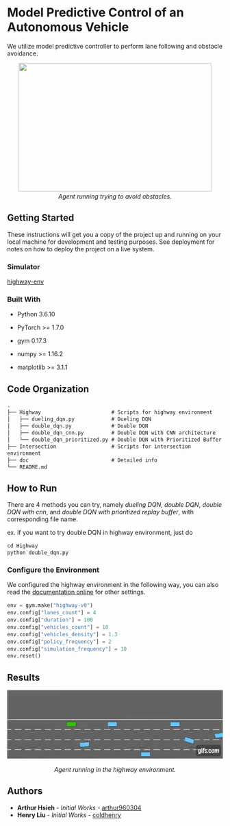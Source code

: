 # Model Predictive Control of an Autonomous Vehicle

We utilize model predictive controller to perform lane following and obstacle avoidance.

<p align="center">
  <img width="450" height="300" src="https://github.com/coldhenry/Model-Predictive-Control-of-Autonomous-Car/blob/main/Multi-Purpose-MPC-master/Test/simple-bicycle-example/mpc.gif"/><br/>
  <em>Agent running trying to avoid obstacles.</em>
</p>

## Getting Started

These instructions will get you a copy of the project up and running on your local machine for development and testing purposes. See deployment for notes on how to deploy the project on a live system.

### Simulator

[highway-env](https://github.com/eleurent/highway-env)

### Built With

* Python 3.6.10

* PyTorch >= 1.7.0

* gym 0.17.3

* numpy >= 1.16.2

* matplotlib >= 3.1.1

## Code Organization

```
.
├── Highway                       # Scripts for highway environment
│   ├── dueling_dqn.py            # Dueling DQN
│   ├── double_dqn.py             # Double DQN
│   ├── double_dqn_cnn.py         # Double DQN with CNN architecture
│   └── double_dqn_prioritized.py # Double DQN with Prioritized Buffer
├── Intersection                  # Scripts for intersection environment
├── doc                           # Detailed info
└── README.md
```

## How to Run

There are 4 methods you can try, namely *dueling DQN*, *double DQN*, *double DQN with cnn*, and *double DQN with prioritized replay buffer*, with corresponding file name.

ex. if you want to try double DQN in highway environment, just do
```
cd Highway
python double_dqn.py
```

### Configure the Environment

We configured the highway environment in the following way, you can also read the [documentation online](https://highway-env.readthedocs.io/en/latest/quickstart.html#configuring-an-environment) for other settings.

```python
env = gym.make("highway-v0")
env.config["lanes_count"] = 4
env.config["duration"] = 100
env.config["vehicles_count"] = 10
env.config["vehicles_density"] = 1.3
env.config["policy_frequency"] = 2
env.config["simulation_frequency"] = 10
env.reset()
```

## Results

<p align="center">
  <img width="640" height="160" src="https://github.com/arthur960304/dqn-dense-traffic/blob/main/doc/highway.gif"/><br/>
</p>
<p align="center">
  <em>Agent running in the highway environment.</em>
</p>


## Authors

* **Arthur Hsieh** - <i>Initial Works</i> - [arthur960304](https://github.com/arthur960304)
* **Henry Liu** - <i>Initial Works</i> - [coldhenry](https://github.com/coldhenry)
